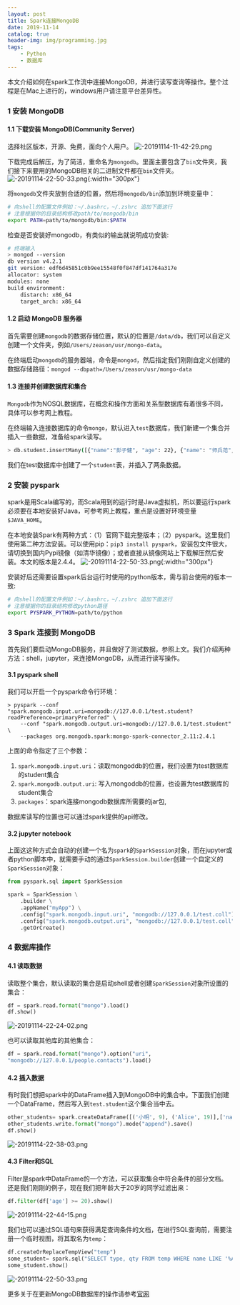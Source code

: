 ```yaml
---
layout: post
title: Spark连接MongoDB
date: 2019-11-14
catalog: true
header-img: img/programming.jpg
tags:
    - Python
    - 数据库
---
```

本文介绍如何在spark工作流中连接MongoDB，并进行读写查询等操作。整个过程是在Mac上进行的，windows用户请注意平台差异性。

### 1 安装 MongoDB
#### 1.1 下载安装 MongoDB(Community Server)
选择社区版本，开源、免费，面向个人用户。
![-20191114-11-42-29.png](https://blog-data.oss-cn-beijing.aliyuncs.com/img/-20191114-11-42-29.png)

下载完成后解压，为了简洁，重命名为`mongodb`。里面主要包含了`bin`文件夹，我们接下来要用的MongoDB相关的二进制文件都在`bin`文件夹。
![-20191114-22-50-33.png](https://blog-data.oss-cn-beijing.aliyuncs.com/img/-20191114-15-56-03.png){:width="300px"}

将`mongodb`文件夹放到合适的位置，然后将`mongodb/bin`添加到环境变量中：
```sh
# 向shell的配置文件例如：~/.bashrc，~/.zshrc 追加下面这行
# 注意根据你的目录结构修改path/to/mongodb/bin
export PATH=path/to/mongodb/bin:$PATH
```
检查是否安装好mongodb，有类似的输出就说明成功安装:
```sh
# 终端输入
> mongod --version
db version v4.2.1
git version: edf6d45851c0b9ee15548f0f847df141764a317e
allocator: system
modules: none
build environment:
    distarch: x86_64
    target_arch: x86_64
```

#### 1.2 启动 MongoDB 服务器
首先需要创建`mongodb`的数据存储位置，默认的位置是`/data/db`，我们可以自定义创建一个文件夹，例如`/Users/zeason/usr/mongo-data`。

在终端启动`mongodb`的服务器端，命令是`mongod`，然后指定我们刚刚自定义创建的数据存储路径：`mongod --dbpath=/Users/zeason/usr/mongo-data`

#### 1.3 连接并创建数据库和集合
`Mongodb`作为NOSQL数据库，在概念和操作方面和关系型数据库有着很多不同，具体可以参考网上教程。

在终端输入连接数据库的命令`mongo`，默认进入`test`数据库，我们新建一个集合并插入一些数据，准备给spark读写。
```sh
> db.student.insertMany([{"name":"彭子健", "age": 22}, {"name": "师兵范", "age": 22}])
```
我们在test数据库中创建了一个`student`表，并插入了两条数据。

### 2 安装 pyspark
spark是用Scala编写的，而Scala用到的运行时是Java虚拟机，所以要运行spark必须要在本地安装好Java，可参考网上教程，重点是设置好环境变量`$JAVA_HOME`。

在本地安装Spark有两种方式：（1）官网下载完整版本；（2）pyspark。这里我们使用第二种方法安装。可以使用pip：`pip3 install pyspark`，安装包文件很大，请切换到国内Pypi镜像（如清华镜像）；或者直接从镜像网站上下载解压然后安装。本文的版本是2.4.4。
![-20191114-22-50-33.png](https://blog-data.oss-cn-beijing.aliyuncs.com/img/-20191114-17-01-51.png){:width="300px"}

安装好后还需要设置spark后台运行时使用的python版本，需与前台使用的版本一致:
```sh
# 向shell的配置文件例如：~/.bashrc，~/.zshrc 追加下面这行
# 注意根据你的目录结构修改python路径
export PYSPARK_PYTHON=path/to/python
```

### 3 Spark 连接到 MongoDB
首先我们要启动MongoDB服务，并且做好了测试数据，参照上文。我们介绍两种方法：shell，jupyter，来连接MongoDB，从而进行读写操作。

#### 3.1 pyspark shell
我们可以开启一个pyspark命令行环境：
```
> pyspark --conf "spark.mongodb.input.uri=mongodb://127.0.0.1/test.student?readPreference=primaryPreferred" \
    --conf "spark.mongodb.output.uri=mongodb://127.0.0.1/test.student" \
    --packages org.mongodb.spark:mongo-spark-connector_2.11:2.4.1
```
上面的命令指定了三个参数：
1. `spark.mongodb.input.uri`：读取mongoddb的位置，我们设置为test数据库的student集合
2. `spark.mongodb.output.uri`: 写入mongoddb的位置，也设置为test数据库的student集合
3. `packages`：spark连接mongodb数据库所需要的jar包,

数据库读写的位置也可以通过spark提供的api修改。

#### 3.2 jupyter notebook
上面这这种方式会自动的创建一个名为`spark`的`SparkSession`对象，而在jupyter或者python脚本中，就需要手动的通过`SparkSession.builder`创建一个自定义的`SparkSession`对象：
```python
from pyspark.sql import SparkSession

spark = SparkSession \
    .builder \
    .appName("myApp") \
    .config("spark.mongodb.input.uri", "mongodb://127.0.0.1/test.coll") \
    .config("spark.mongodb.output.uri", "mongodb://127.0.0.1/test.coll") \
    .getOrCreate()
```
### 4 数据库操作
#### 4.1 读取数据
读取整个集合，默认读取的集合是启动shell或者创建`SparkSession`对象所设置的集合：
```python
df = spark.read.format("mongo").load()
df.show()
```
![-20191114-22-24-02.png](https://blog-data.oss-cn-beijing.aliyuncs.com/img/-20191114-22-24-02.png)

也可以读取其他库的其他集合：
```python
df = spark.read.format("mongo").option("uri",
"mongodb://127.0.0.1/people.contacts").load()
```
#### 4.2 插入数据
有时我们想把spark中的DataFrame插入到MongoDB中的集合中。下面我们创建一个DataFrame，然后写入到`test.student`这个集合当中去。
```python
other_students= spark.createDataFrame([('小明', 9), ('Alice', 19)],['name','age'])
other_students.write.format("mongo").mode("append").save()
df.show()
```
![-20191114-22-38-03.png](https://blog-data.oss-cn-beijing.aliyuncs.com/img/-20191114-22-38-03.png)

#### 4.3 Filter和SQL
Filter是spark中DataFrame的一个方法，可以获取集合中符合条件的部分文档。还是我们刚刚的例子，现在我们把年龄大于20岁的同学过滤出来：
```python
df.filter(df['age'] >= 20).show()
```
![-20191114-22-44-15.png](https://blog-data.oss-cn-beijing.aliyuncs.com/img/-20191114-22-44-15.png)


我们也可以通过SQL语句来获得满足查询条件的文档，在进行SQL查询前，需要注册一个临时视图，将其取名为`temp`：
```python
df.createOrReplaceTempView("temp")
some_student= spark.sql("SELECT type, qty FROM temp WHERE name LIKE '%A%'")
some_student.show()
```
![-20191114-22-50-33.png](https://blog-data.oss-cn-beijing.aliyuncs.com/img/-20191114-22-50-33.png)

更多关于在更新MongoDB数据库的操作请参考[官网](https://docs.mongodb.com/spark-connector/master/python-api/)
